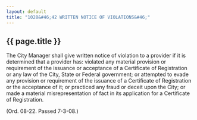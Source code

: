 ```yaml
---
layout: default 
title: "1028&#46;42 WRITTEN NOTICE OF VIOLATIONS&#46;"
---
```


{{ page.title }}
----------------

The City Manager shall give written notice of violation to a provider if
it is determined that a provider has: violated any material provision or
requirement of the issuance or acceptance of a Certificate of
Registration or any law of the City, State or Federal government; or
attempted to evade any provision or requirement of the issuance of a
Certificate of Registration or the acceptance of it; or practiced any
fraud or deceit upon the City; or made a material misrepresentation of
fact in its application for a Certificate of Registration.

(Ord. 08-22. Passed 7-3-08.)
